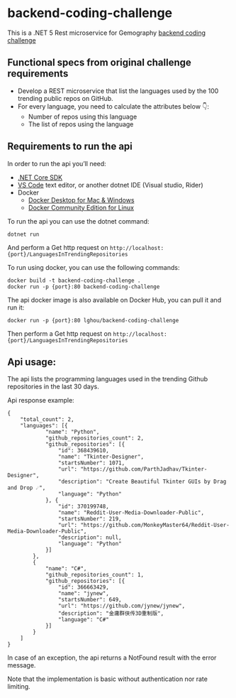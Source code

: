 ﻿# backend-coding-challenge

This is a .NET 5 Rest microservice for Gemography [backend coding challenge](https://github.com/gemography/backend-coding-challenge)

## Functional specs from original challenge requirements

- Develop a REST microservice that list the languages used by the 100 trending public repos on GitHub.
- For every language, you need to calculate the attributes below 👇:
  - Number of repos using this language
  - The list of repos using the language

## Requirements to run the api

In order to run the api you’ll need:

- [.NET Core SDK](https://dotnet.microsoft.com/download)
- [VS Code](https://code.visualstudio.com/download) text editor, or another dotnet IDE (Visual studio, Rider)
- Docker
  - [Docker Desktop for Mac & Windows](https://www.docker.com/products/docker-desktop)
  - [Docker Community Edition for Linux](https://docs.docker.com/get-docker)

To run the api you can use the dotnet command:

```
dotnet run
```

And perform a Get http request on `http://localhost:{port}/LanguagesInTrendingRepositories`

To run using docker, you can use the following commands:

```
docker build -t backend-coding-challenge .
docker run -p {port}:80 backend-coding-challenge
```

The api docker image is also available on Docker Hub, you can pull it and run it:

```
docker run -p {port}:80 lghou/backend-coding-challenge
```

Then perform a Get http request on `http://localhost:{port}/LanguagesInTrendingRepositories`

## Api usage:

The api lists the programming languages used in the trending Github repositories in the last 30 days.

Api response example:

```
{
	"total_count": 2,
	"languages": [{
			"name": "Python",
			"github_repositories_count": 2,
			"github_repositories": [{
				"id": 368439610,
				"name": "Tkinter-Designer",
				"startsNumber": 1071,
				"url": "https://github.com/ParthJadhav/Tkinter-Designer",
				"description": "Create Beautiful Tkinter GUIs by Drag and Drop ☄️",
				"language": "Python"
			}, {
				"id": 370199748,
				"name": "Reddit-User-Media-Downloader-Public",
				"startsNumber": 219,
				"url": "https://github.com/MonkeyMaster64/Reddit-User-Media-Downloader-Public",
				"description": null,
				"language": "Python"
			}]
		},
		{
			"name": "C#",
			"github_repositories_count": 1,
			"github_repositories": [{
				"id": 366663429,
				"name": "jynew",
				"startsNumber": 649,
				"url": "https://github.com/jynew/jynew",
				"description": "金庸群侠传3D重制版",
				"language": "C#"
			}]
		}
	]
}
```

In case of an exception, the api returns a NotFound result with the error message.

Note that the implementation is basic without authentication nor rate limiting.
